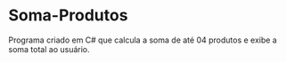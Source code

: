 # Soma-Produtos
 Programa criado em C# que calcula a soma de até 04 produtos e exibe a soma total ao usuário.
